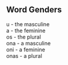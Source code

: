 
## Word Genders
u - the masculine<br />
a - the feminine<br />
os - the plural<br />
ona - a masculine<br />
oni - a feminine<br />
onas - a plural<br />

